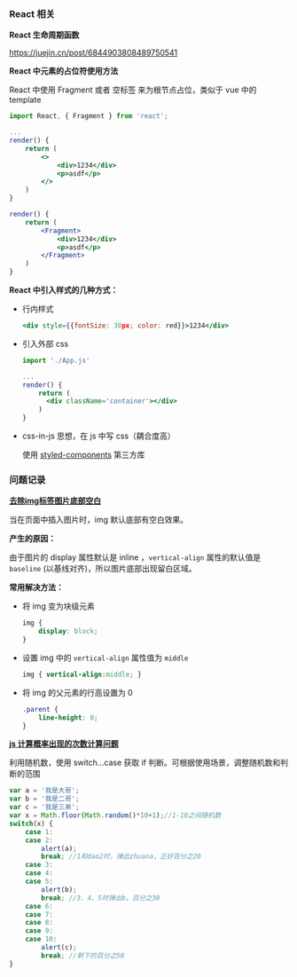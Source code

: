 ### React 相关

**React 生命周期函数**

https://juejin.cn/post/6844903808489750541

**React 中元素的占位符使用方法**

React 中使用 Fragment 或者 空标签 来为根节点占位，类似于 vue 中的 template

```jsx
import React, { Fragment } from 'react';

...
render() {
    return (
    	<>
        	<div>1234</div>
        	<p>asdf</p>
        </>
    )
}

render() {
    return (
    	<Fragment>
        	<div>1234</div>
        	<p>asdf</p>
        </Fragment>
    )
}
```

**React 中引入样式的几种方式：**

* 行内样式

  ```jsx
  <div style={{fontSize: 30px; color: red}}>1234</div>
  ```

* 引入外部 css

  ```jsx
  import './App.js'
  
  ... 
  render() {
      return (
      	<div className='container'></div>
      )
  }
  ```

* css-in-js 思想，在 js 中写 css（耦合度高）

  使用 [styled-components](https://styled-components.com/) 第三方库



### 问题记录

**[去除img标签图片底部空白](https://blog.csdn.net/StacyMo/article/details/81210048)**

当在页面中插入图片时，img 默认底部有空白效果。

**产生的原因：**

由于图片的 display 属性默认是 inline ，`vertical-align` 属性的默认值是 `baseline` (以基线对齐)，所以图片底部出现留白区域。

**常用解决方法：**

* 将 img 变为块级元素

  ```css
  img {
      display: block;
  }
  ```

* 设置 img 中的 `vertical-align` 属性值为 `middle`

  ```css
  img { vertical-align:middle; }
  ```

* 将 img 的父元素的行高设置为 0

  ```css
  .parent {
      line-height: 0;
  }
  ```

  

[**js 计算概率出现的次数计算问题**](https://zhidao.baidu.com/question/134834535.html)

利用随机数，使用 switch...case 获取 if 判断。可根据使用场景，调整随机数和判断的范围

```js
var a = '我是大哥';
var b = '我是二哥';
var c = '我是三弟';
var x = Math.floor(Math.random()*10+1);//1-10之间随机数
switch(x) {
    case 1:
    case 2:
        alert(a);
        break; //1和dao2时，弹出zhuana，正好百分之20
    case 3:
    case 4:
    case 5:
        alert(b);
        break; //3、4、5时弹出b，百分之30
    case 6:
    case 7:
    case 8:
    case 9:
    case 10:
        alert(c);
        break; //剩下的百分之50
}
```





















